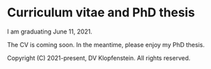 # Curriculum vitae and PhD thesis
I am graduating June 11, 2021.   

The CV is coming soon. In the meantime, please enjoy my PhD thesis.

Copyright (C) 2021-present, DV Klopfenstein. All rights reserved.
